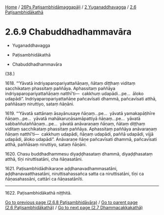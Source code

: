 
[Home](/) / [26Ps Paṭisambhidāmaggapāḷi](../...md) / [2 Yuganaddhavagga](...md) / [2.6 Paṭisambhidākathā](../26Ps/2/2.6.md)

# 2.6.9 Chabuddhadhammavāra

* Yuganaddhavagga

* Paṭisambhidākathā

* Chabuddhadhammavāra

(38.)

1618\. “‘Yāvatā indriyaparopariyattañāṇaṃ, ñātaṃ diṭṭhaṃ viditaṃ sacchikataṃ phassitaṃ paññāya. Aphassitaṃ paññāya indriyaparopariyattañāṇaṃ natthī’ti—  cakkhuṃ udapādi…pe…  āloko udapādi”. Indriyaparopariyattañāṇe pañcavīsati dhammā, pañcavīsati atthā, paññāsaṃ niruttiyo, sataṃ ñāṇāni.

1619\. “‘Yāvatā sattānaṃ āsayānusaye ñāṇaṃ…pe…  yāvatā yamakapāṭihīre ñāṇaṃ…pe…  yāvatā mahākaruṇāsamāpattiyā ñāṇaṃ…pe…  yāvatā sabbaññutaññāṇaṃ…pe…  yāvatā anāvaraṇaṃ ñāṇaṃ, ñātaṃ diṭṭhaṃ viditaṃ sacchikataṃ phassitaṃ paññāya. Aphassitaṃ paññāya anāvaraṇaṃ ñāṇaṃ natthī’ti—  cakkhuṃ udapādi, ñāṇaṃ udapādi, paññā udapādi, vijjā udapādi, āloko udapādi”. Anāvaraṇe ñāṇe pañcavīsati dhammā, pañcavīsati atthā, paññāsaṃ niruttiyo, sataṃ ñāṇāni.

1620\. Chasu buddhadhammesu diyaḍḍhasataṃ dhammā, diyaḍḍhasataṃ atthā, tīṇi niruttisatāni, cha ñāṇasatāni.

1621\. Paṭisambhidādhikaraṇe aḍḍhanavadhammasatāni, aḍḍhanavaatthasatāni, niruttisahassañca satta ca niruttisatāni, tīṇi ca ñāṇasahassāni, cattāri ca ñāṇasatānīti.

---

1622\. Paṭisambhidākathā niṭṭhitā.



[Go to previous page (2.6.8 Paṭisambhidāvāra)](2.6.8.md) / [Go to parent page (2.6 Paṭisambhidākathā)](../26Ps/2/2.6.md) / [Go to next page (2.7 Dhammacakkakathā)](../2.7.md)


